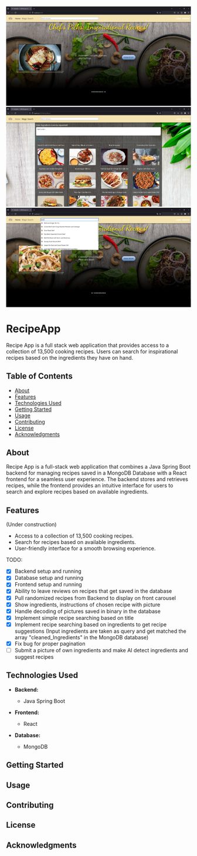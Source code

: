 ![Demo1](Demo1.png)
![Demo3](Demo3.png)
![Demo4](Demo4.png)

# RecipeApp

Recipe App is a full stack web application that provides access to a collection of 13,500 cooking recipes. Users can search for inspirational recipes based on the ingredients they have on hand.

## Table of Contents

- [About](#about)
- [Features](#features)
- [Technologies Used](#technologies-used)
- [Getting Started](#getting-started)
- [Usage](#usage)
- [Contributing](#contributing)
- [License](#license)
- [Acknowledgments](#acknowledgments)

## About

Recipe App is a full-stack web application that combines a Java Spring Boot backend for managing recipes saved in a MongoDB Database with a React frontend for a seamless user experience. The backend stores and retrieves recipes, while the frontend provides an intuitive interface for users to search and explore recipes based on available ingredients.

## Features

(Under construction)
- Access to a collection of 13,500 cooking recipes.
- Search for recipes based on available ingredients.
- User-friendly interface for a smooth browsing experience.

TODO:
- [x] Backend setup and running
- [x] Database setup and running
- [x] Frontend setup and running
- [x] Ability to leave reviews on recipes that get saved in the database
- [x] Pull randomized recipes from Backend to display on front carousel
- [x] Show ingredients, instructions of chosen recipe with picture
- [x] Handle decoding of pictures saved in binary in the database
- [x] Implement simple recipe searching based on title
- [x] Implement recipe searching based on ingredients to get recipe suggestions
      (Input ingredients are taken as query and get matched the array "cleaned_Ingredients" in the MongoDB database)
- [x] Fix bug for proper pagination
- [ ] Submit a picture of own ingredients and make AI detect ingredients and suggest recipes

## Technologies Used

- **Backend:**
  - Java Spring Boot

- **Frontend:**
  - React

- **Database:**
  - MongoDB

## Getting Started
## Usage
## Contributing
## License
## Acknowledgments
